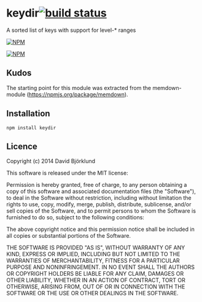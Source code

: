 # keydir[![build status](https://secure.travis-ci.org/kesla/keydir.svg)](http://travis-ci.org/kesla/keydir)

A sorted list of keys with support for level-* ranges

[![NPM](https://nodei.co/npm/keydir.png?downloads&stars)](https://nodei.co/npm/keydir/)

[![NPM](https://nodei.co/npm-dl/keydir.png)](https://nodei.co/npm/keydir/)

## Kudos

The starting point for this module was extracted from the memdown-module (https://npmjs.org/package/memdown).

## Installation

```
npm install keydir
```

## Licence

Copyright (c) 2014 David Björklund

This software is released under the MIT license:

Permission is hereby granted, free of charge, to any person obtaining a copy
of this software and associated documentation files (the "Software"), to deal
in the Software without restriction, including without limitation the rights
to use, copy, modify, merge, publish, distribute, sublicense, and/or sell
copies of the Software, and to permit persons to whom the Software is
furnished to do so, subject to the following conditions:

The above copyright notice and this permission notice shall be included in
all copies or substantial portions of the Software.

THE SOFTWARE IS PROVIDED "AS IS", WITHOUT WARRANTY OF ANY KIND, EXPRESS OR
IMPLIED, INCLUDING BUT NOT LIMITED TO THE WARRANTIES OF MERCHANTABILITY,
FITNESS FOR A PARTICULAR PURPOSE AND NONINFRINGEMENT. IN NO EVENT SHALL THE
AUTHORS OR COPYRIGHT HOLDERS BE LIABLE FOR ANY CLAIM, DAMAGES OR OTHER
LIABILITY, WHETHER IN AN ACTION OF CONTRACT, TORT OR OTHERWISE, ARISING FROM,
OUT OF OR IN CONNECTION WITH THE SOFTWARE OR THE USE OR OTHER DEALINGS IN
THE SOFTWARE.
